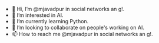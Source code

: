 - 👋 Hi, I’m @mjavadpur in social networks an g!.
- 👀 I’m interested in AI.
- 🌱 I’m currently learning Python.
- 💞️ I’m looking to collaborate on people's working on AI.
- 📫 How to reach me @mjavadpur in social networks an g!.

<!---
mjavadpur/mjavadpur is a ✨ special ✨ repository because its `README.md` (this file) appears on your GitHub profile.
You can click the Preview link to take a look at your changes.
--->
